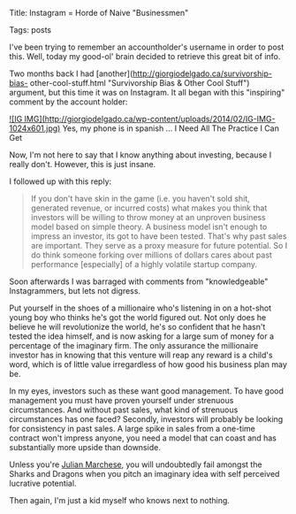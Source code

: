 Title: Instagram = Horde of Naive "Businessmen"

Tags: posts



I've been trying to remember an accountholder's username in order to post
this. Well, today my good-ol' brain decided to retrieve this great bit of
info.



Two months back I had [another](http://giorgiodelgado.ca/survivorship-bias-
other-cool-stuff.html "Survivorship Bias & Other Cool Stuff") argument, but
this time it was on Instagram. It all began with this "inspiring" comment by
the account holder:



[![IG IMG](http://giorgiodelgado.ca/wp-content/uploads/2014/02/IG-IMG-
1024x601.jpg)](http://giorgiodelgado.ca/wp-content/uploads/2014/02/IG-IMG.jpg)
Yes, my phone is in spanish ... I Need All The Practice I Can Get



Now, I'm not here to say that I know anything about investing, because I
really don't. However, this is just insane.



I followed up with this reply:

> If you don't have skin in the game (i.e. you haven't sold shit, generated
revenue, or incurred costs) what makes you think that investors will be
willing to throw money at an unproven business model based on simple theory. A
business model isn't enough to impress an investor, its got to have been
tested. That's why past sales are important. They serve as a proxy measure for
future potential. So I do think someone forking over millions of dollars cares
about past performance [especially] of a highly volatile startup company.

Soon afterwards I was barraged with comments from "knowledgeable"
Instagrammers, but lets not digress.



Put yourself in the shoes of a millionaire who's listening in on a hot-shot
young boy who thinks he's got the world figured out. Not only does he believe
he will revolutionize the world, he's so confident that he hasn't tested the
idea himself, and is now asking for a large sum of money for a percentage of
the imaginary firm. The only assurance the millionaire investor has in knowing
that this venture will reap any reward is a child's word, which is of little
value irregardless of how good his business plan may be.



In my eyes, investors such as these want good management. To have good
management you must have proven yourself under strenuous circumstances. And
without past sales, what kind of strenuous circumstances has one faced?
Secondly, investors will probably be looking for consistency in past sales. A
large spike in sales from a one-time contract won't impress anyone, you need a
model that can coast and has substantially more upside than downside.



Unless you're [Julian Marchese](http://www.youtube.com/watch?v=XcB0L6ANMkQ),
you will undoubtedly fail amongst the Sharks and Dragons when you pitch an
imaginary idea with self perceived lucrative potential.



Then again, I'm just a kid myself who knows next to nothing.


